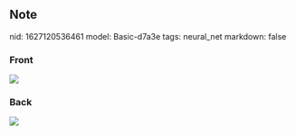 ## Note
nid: 1627120536461
model: Basic-d7a3e
tags: neural_net
markdown: false

### Front
<img src="paste-fb5235605d99a3406e46d07188a813172f432128.jpg">

### Back
<img src="paste-eb25dddb5c5f6ab6e8e8eb486c05a92455b7c4d9.jpg">
